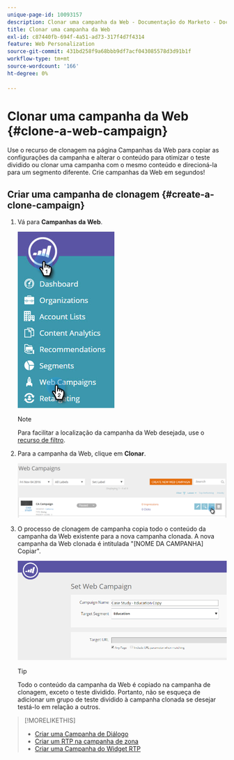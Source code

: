 ```yaml
---
unique-page-id: 10093157
description: Clonar uma campanha da Web - Documentação do Marketo - Documentação do produto
title: Clonar uma campanha da Web
exl-id: c87440fb-694f-4a51-ad73-317f4d7f4314
feature: Web Personalization
source-git-commit: 431bd258f9a68bbb9df7acf043085578d3d91b1f
workflow-type: tm+mt
source-wordcount: '166'
ht-degree: 0%

---
```


# Clonar uma campanha da Web {#clone-a-web-campaign}

Use o recurso de clonagem na página Campanhas da Web para copiar as configurações da campanha e alterar o conteúdo para otimizar o teste dividido ou clonar uma campanha com o mesmo conteúdo e direcioná-la para um segmento diferente. Crie campanhas da Web em segundos!

## Criar uma campanha de clonagem {#create-a-clone-campaign}

1. Vá para **Campanhas da Web**.

   ![](assets/image2016-8-18-16-3a44-3a0.png)

   >[!NOTE]
   >
   >Para facilitar a localização da campanha da Web desejada, use o [recurso de filtro](/help/marketo/product-docs/web-personalization/working-with-web-campaigns/filter-web-campaigns.md).

1. Para a campanha da Web, clique em **Clonar**.

   ![](assets/web-campaigns-1-clone-hand.png)

1. O processo de clonagem de campanha copia todo o conteúdo da campanha da Web existente para a nova campanha clonada. A nova campanha da Web clonada é intitulada &quot;[NOME DA CAMPANHA] Copiar&quot;.

   ![](assets/image2016-8-18-17-3a8-3a27.png)

   >[!TIP]
   >
   >Todo o conteúdo da campanha da Web é copiado na campanha de clonagem, exceto o teste dividido. Portanto, não se esqueça de adicionar um grupo de teste dividido à campanha clonada se desejar testá-lo em relação a outros.

>[!MORELIKETHIS]
>
>* [Criar uma Campanha de Diálogo](/help/marketo/product-docs/web-personalization/working-with-web-campaigns/create-a-new-dialog-web-campaign.md)
>* [Criar um RTP na campanha de zona](/help/marketo/product-docs/web-personalization/working-with-web-campaigns/create-a-new-in-zone-web-campaign.md)
>* [Criar uma Campanha do Widget RTP](/help/marketo/product-docs/web-personalization/working-with-web-campaigns/create-a-new-widget-web-campaign.md)
